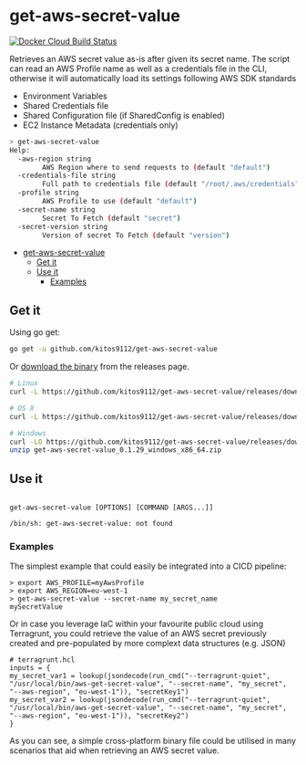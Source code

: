 # get-aws-secret-value

[![Docker Cloud Build Status](https://img.shields.io/docker/cloud/build/kitos9112/get-aws-secret-value.svg)](https://hub.docker.com/r/kitos9112/aws_get_secret_value/tags)

Retrieves an AWS secret value as-is after given its secret name. The script can read an AWS Profile name as well as a credentials file in the CLI, otherwise it will automatically load its settings following AWS SDK standards

* Environment Variables
* Shared Credentials file
* Shared Configuration file (if SharedConfig is enabled)
* EC2 Instance Metadata (credentials only)

```bash
> get-aws-secret-value
Help:
  -aws-region string
        AWS Region where to send requests to (default "default")
  -credentials-file string
        Full path to credentials file (default "/root/.aws/credentials")
  -profile string
        AWS Profile to use (default "default")
  -secret-name string
        Secret To Fetch (default "secret")
  -secret-version string
        Version of secret To Fetch (default "version")
```
<!-- TOC -->

- [get-aws-secret-value](#app)
  - [Get it](#get-it)
  - [Use it](#use-it)
    - [Examples](#examples)

<!-- /TOC -->

## Get it

Using go get:

```bash
go get -u github.com/kitos9112/get-aws-secret-value
```

Or [download the binary](https://github.com/kitos9112/get-aws-secret-value/releases/latest) from the releases page.

```bash
# Linux
curl -L https://github.com/kitos9112/get-aws-secret-value/releases/download/0.1.29/get-aws-secret-value_0.1.29_linux_x86_64.tar.gz | tar xz

# OS X
curl -L https://github.com/kitos9112/get-aws-secret-value/releases/download/0.1.29/get-aws-secret-value_0.1.29_osx_x86_64.tar.gz | tar xz

# Windows
curl -LO https://github.com/kitos9112/get-aws-secret-value/releases/download/0.1.29/get-aws-secret-value_0.1.29_windows_x86_64.zip
unzip get-aws-secret-value_0.1.29_windows_x86_64.zip
```

## Use it

```text

get-aws-secret-value [OPTIONS] [COMMAND [ARGS...]]

/bin/sh: get-aws-secret-value: not found
```

### Examples

The simplest example that could easily be integrated into a CICD pipeline:

```shell
> export AWS_PROFILE=myAwsProfile
> export AWS_REGION=eu-west-1
> get-aws-secret-value --secret-name my_secret_name
mySecretValue

```

Or in case you leverage IaC within your favourite public cloud using Terragrunt, you could retrieve the value of an AWS secret previously created and pre-populated by more complext data structures (e.g. JSON)

``` hcl
# terragrunt.hcl
inputs = {
my_secret_var1 = lookup(jsondecode(run_cmd("--terragrunt-quiet", "/usr/local/bin/aws-get-secret-value", "--secret-name", "my_secret", "--aws-region", "eu-west-1")), "secretKey1")
my_secret_var2 = lookup(jsondecode(run_cmd("--terragrunt-quiet", "/usr/local/bin/aws-get-secret-value", "--secret-name", "my_secret", "--aws-region", "eu-west-1")), "secretKey2")
}
```

As you can see, a simple cross-platform binary file could be utilised in many scenarios that aid when retrieving an AWS secret value.
